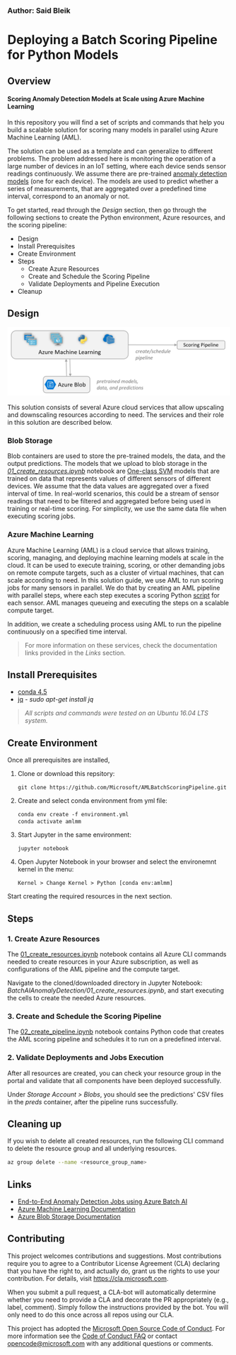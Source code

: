 ### Author: Said Bleik

# Deploying a Batch Scoring Pipeline for Python Models

## Overview
#### Scoring Anomaly Detection Models at Scale using Azure Machine Learning
In this repository you will find a set of scripts and commands that help you build a scalable solution for scoring many models in parallel using Azure Machine Learning (AML).

The solution can be used as a template and can generalize to different problems. The problem addressed here is monitoring the operation of a large number of devices in an IoT setting, where each device sends sensor readings continuously. We assume there are pre-trained [anomaly detection models](http://scikit-learn.org/stable/modules/outlier_detection.html#outlier-detection) (one for each device). The models are used to predict whether a series of measurements, that are aggregated over a predefined time interval, correspond to an anomaly or not.

To get started, read through the *Design* section, then go through the following sections to create the Python environment, Azure resources, and the scoring pipeline:

* Design
* Install Prerequisites
* Create Environment
* Steps
    * Create Azure Resources
    * Create and Schedule the Scoring Pipeline
    * Validate Deployments and Pipeline Execution
* Cleanup

## Design
![System Architecture](./architecture.PNG)

This solution consists of several Azure cloud services that allow upscaling and downscaling resources according to need. The services and their role in this solution are described below.

### Blob Storage
Blob containers are used to store the pre-trained models, the data, and the output predictions. The models that we upload to blob storage in the [*01_create_resources.ipynb*](01_create_resources.ipynb) notebook are [One-class SVM](http://scikit-learn.org/stable/modules/generated/sklearn.svm.OneClassSVM.html) models that are trained on data that represents values of different sensors of different devices. We assume that the data values are aggregated over a fixed interval of time. In real-world scenarios, this could be a stream of sensor readings that need to be filtered and aggregated before being used in training or real-time scoring. For simplicity, we use the same data file when executing scoring jobs.

### Azure Machine Learning
Azure Machine Learning (AML) is a cloud service that allows training, scoring, managing, and deploying machine learning models at scale in the cloud. It can be used to execute training, scoring, or other demanding jobs on remote compute targets, such as a cluster of virtual machines, that can scale according to need. In this solution guide, we use AML to run scoring jobs for many sensors in parallel. We do that by creating an AML pipeline with parallel steps, where each step executes a scoring Python [script](scripts/predict.py) for each sensor. AML manages queueing and executing the steps on a scalable compute target.

In addition, we create a scheduling process using AML to run the pipeline continuously on a specified time interval.


> For more information on these services, check the documentation links provided in the *Links* section. 

## Install Prerequisites
- [conda 4.5](https://conda.io/docs/user-guide/install/index.html)
- [jq](https://stedolan.github.io/jq/) - *sudo apt-get install jq*


> *All scripts and commands were tested on an Ubuntu 16.04 LTS system.*

## Create Environment
Once all prerequisites are installed,

1. Clone or download this repsitory:

    ```
    git clone https://github.com/Microsoft/AMLBatchScoringPipeline.git
    ```
2. Create and select conda environment from yml file:
        
    ``` 
    conda env create -f environment.yml
    conda activate amlmm    
    ```
3. Start Jupyter in the same environment:
    
    ```
    jupyter notebook
    ```
4. Open Jupyter Notebook in your browser and select the environemnt kernel in the menu: 

    ```
    Kernel > Change Kernel > Python [conda env:amlmm]
    ```

Start creating the required resources in the next section.

## Steps
### 1. Create Azure Resources
The [01_create_resources.ipynb](01_create_resources.ipynb) notebook contains all Azure CLI commands needed to create resources in your Azure subscription, as well as configurations of the AML pipeline and the compute target. 

Navigate to the cloned/downloaded directory in Jupyter Notebook: *BatchAIAnomalyDetection/01_create_resources.ipynb*, and start executing the cells to create the needed Azure resources. 

### 3. Create and Schedule the Scoring Pipeline
The [02_create_pipeline.ipynb](02_create_pipeline.ipynb) notebook contains Python code that creates the AML scoring pipeline and schedules it to run on a predefined interval.

### 2. Validate Deployments and Jobs Execution 
After all resources are created, you can check your resource group in the portal and validate that all components have been deployed successfully. 


Under *Storage Account > Blobs*, you should see the predictions' CSV files in the *preds* container, after the pipeline runs successfully.


## Cleaning up
If you wish to delete all created resources, run the following CLI command to delete the resource group and all underlying resources.

```sh
az group delete --name <resource_group_name>
```

## Links
- [End-to-End Anomaly Detection Jobs using Azure Batch AI](https://github.com/saidbleik/batchai_mm_ad)
- [Azure Machine Learning Documentation](https://docs.microsoft.com/en-us/azure/machine-learning/)
- [Azure Blob Storage Documentation](https://docs.microsoft.com/en-us/azure/storage/blobs/storage-blobs-introduction)

## Contributing
This project welcomes contributions and suggestions.  Most contributions require you to agree to a
Contributor License Agreement (CLA) declaring that you have the right to, and actually do, grant us
the rights to use your contribution. For details, visit https://cla.microsoft.com.

When you submit a pull request, a CLA-bot will automatically determine whether you need to provide
a CLA and decorate the PR appropriately (e.g., label, comment). Simply follow the instructions
provided by the bot. You will only need to do this once across all repos using our CLA.

This project has adopted the [Microsoft Open Source Code of Conduct](https://opensource.microsoft.com/codeofconduct/).
For more information see the [Code of Conduct FAQ](https://opensource.microsoft.com/codeofconduct/faq/) or
contact [opencode@microsoft.com](mailto:opencode@microsoft.com) with any additional questions or comments.

